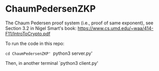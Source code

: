 # ChaumPedersenZKP
The Chaum Pedersen proof system (i.e., proof of same exponent), see Section 3.2 in Nigel Smart's book: https://www.cs.umd.edu/~waa/414-F11/IntroToCrypto.pdf

To run the code in this repo:

`cd ChaumPedersenZKP'
`python3 server.py'

Then, in another terminal
`python3 client.py'


